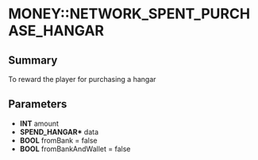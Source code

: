 # MONEY::NETWORK_SPENT_PURCHASE_HANGAR

## Summary
To reward the player for purchasing a hangar

## Parameters
* **INT** amount
* **SPEND_HANGAR\*** data
* **BOOL** fromBank = false
* **BOOL** fromBankAndWallet = false